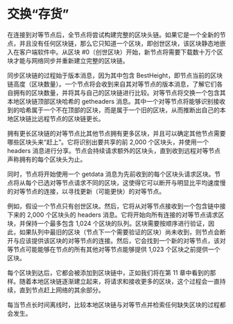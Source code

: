 # 交换“存货”

在连接到对等节点后，全节点将尝试构建完整的区块头链。如果它是一个全新的节点，并且没有任何区块链，那么它只知道一个区块，即创世区块，该区块静态地嵌入在客户端软件中。从区块 #0（创世区块）开始，新节点将需要下载数十万个区块才能与网络同步并重新建立完整的区块链。

同步区块链的过程始于版本消息，因为其中包含 BestHeight，即节点当前的区块链高度（区块数量）。一个节点将会收到来自其对等节点的版本消息，了解它们各自拥有的区块数量，并将其与自己的区块链进行比较。对等节点将交换一个包含其本地区块链顶部区块哈希的 getheaders 消息。其中一个对等节点将能够识别接收到的哈希属于一个不在顶部的区块，而是属于一个旧的区块，从而推断出自己的本地区块链比远程节点的区块链更长。

拥有更长区块链的对等节点比其他节点拥有更多区块，并且可以确定其他节点需要哪些区块头来“赶上”。它将识别出要共享的前 2,000 个区块头，并使用一个 headers 消息进行分享。节点会持续请求额外的区块头，直到收到远程对等节点声称拥有的每个区块头为止。

同时，节点将开始使用一个 getdata 消息为先前收到的每个区块头请求区块。节点将从每个已选对等节点请求不同的区块，这使得它可以断开与明显比平均速度慢的对等节点的连接，以寻找更新（可能更快）的对等节点。

例如，假设一个节点只有创世区块。然后，它将从对等节点接收到一个包含链中接下来的 2,000 个区块头的 headers 消息。它将开始向所有连接的对等节点请求区块，并保持一个最多包含 1,024 个区块的队列。区块需要按顺序进行验证，因此，如果队列中最旧的区块（节点下一个需要验证的区块）尚未收到，则节点会断开与应该提供该区块的对等节点的连接。然后，它会找到一个新的对等节点，该对等节点可能能够在节点的所有其他对等节点能够提供 1,023 个区块之前提供一个区块。

每个区块到达后，它都会被添加到区块链中，正如我们将在第 11 章中看到的那样。随着本地区块链逐渐建立起来，将请求和接收更多的区块，这个过程会一直持续，直到节点赶上网络的其余部分。

每当节点长时间离线时，比较本地区块链与对等节点并检索任何缺失区块的过程都会发生。
